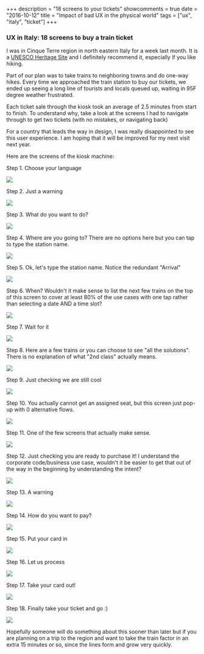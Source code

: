 +++
description = "18 screens to your tickets"
showcomments = true
date = "2016-10-12"
title = "Impact of bad UX in the physical world"
tags = ["ux", "italy", "ticket"]
+++

### UX in Italy: 18 screens to buy a train ticket

I was in Cinque Terre region in north eastern Italy for a week last month. It is a [UNESCO Heritage Site](http://whc.unesco.org/en/list/826) and I definitely recommend it, especially if you like hiking.

Part of our plan was to take trains to neighboring towns and do one-way hikes. Every time we approached the train station to buy our tickets, we ended up seeing a long line of tourists and locals queued up, waiting in 95F degree weather frustrated.

Each ticket sale through the kiosk took an average of 2.5 minutes from start to finish. To understand why, take a look at the screens I had to navigate through to get two tickets (with no mistakes, or navigating back)

For a country that leads the way in design, I was really disappointed to see this user experience. I am hoping that it will be improved for my next visit next year.

Here are the screens of the kiosk machine:

Step 1\. Choose your language

![](/img/ux/static_567717000e4c117c4c6423f8_56950c1c5a5668523b807d66_57d44abae3df286e27f09148_1473530572334__img.jpg_)

Step 2\. Just a warning

![](/img/ux/static_567717000e4c117c4c6423f8_56950c1c5a5668523b807d66_57d44af46a49635bed4aa275_1473530623222__img.jpg_)

Step 3\. What do you want to do?

![](/img/ux/static_567717000e4c117c4c6423f8_56950c1c5a5668523b807d66_57d44b20e3df286e27f09428_1473530661773__img.jpg_)

Step 4\. Where are you going to? There are no options here but you can tap to type the station name.

![](/img/ux/static_567717000e4c117c4c6423f8_56950c1c5a5668523b807d66_57d44b50bebafba39be18900_1473530709328__img.jpg_)

Step 5\. Ok, let's type the station name. Notice the redundant "Arrival"

![](/img/ux/static_567717000e4c117c4c6423f8_56950c1c5a5668523b807d66_57d44b8444024343d192b0bb_1473530762154__img.jpg_)

Step 6\. When? Wouldn't it make sense to list the next few trains on the top of this screen to cover at least 80% of the use cases with one tap rather than selecting a date AND a time slot?

![](/img/ux/static_567717000e4c117c4c6423f8_56950c1c5a5668523b807d66_57d44bb2b8a79baee744d057_1473530807973__img.jpg_)

Step 7\. Wait for it

![](/img/ux/static_567717000e4c117c4c6423f8_56950c1c5a5668523b807d66_57d44bed414fb51a88adf186_1473530872854__img.jpg_)

Step 8\. Here are a few trains or you can choose to see "all the solutions". There is no explanation of what "2nd class" actually means. 

![](/img/ux/static_567717000e4c117c4c6423f8_56950c1c5a5668523b807d66_57d44c135016e199d1d68c5a_1473530905243__img.jpg_)

Step 9\. Just checking we are still cool

![](/img/ux/static_567717000e4c117c4c6423f8_56950c1c5a5668523b807d66_57d44c63d1758ebde02bce17_1473530999573__img.jpg_)

Step 10\. You actually cannot get an assigned seat, but this screen just pop-up with 0 alternative flows. 

![](/img/ux/static_567717000e4c117c4c6423f8_56950c1c5a5668523b807d66_57d44c9dd482e9b1b35ab27d_1473531051804__img.jpg_)

Step 11\. One of the few screens that actually make sense.

![](/img/ux/static_567717000e4c117c4c6423f8_56950c1c5a5668523b807d66_57d44ce8f5e231385728ded4_1473531116074__img.jpg_)

Step 12\. Just checking you are ready to purchase it! I understand the corporate code/business use case, wouldn't it be easier to get that out of the way in the beginning by understanding the intent?

![](/img/ux/static_567717000e4c117c4c6423f8_56950c1c5a5668523b807d66_57d44d0fe3df286e27f0a59e_1473531163939__img.jpg_)

Step 13\. A warning

![](/img/ux/static_567717000e4c117c4c6423f8_56950c1c5a5668523b807d66_57d46a779de4bbc2c544d7c1_1473538684433__img.jpg_)

Step 14\. How do you want to pay?

![](/img/ux/static_567717000e4c117c4c6423f8_56950c1c5a5668523b807d66_57d46a93725e2540621df962_1473538713939__img.jpg_)

Step 15\. Put your card in

![](/img/ux/static_567717000e4c117c4c6423f8_56950c1c5a5668523b807d66_57d46aac725e2540621dfa5a_1473538735588__img.jpg_)

Step 16\. Let us process

![](/img/ux/static_567717000e4c117c4c6423f8_56950c1c5a5668523b807d66_57d46ac9725e2540621dfb94_1473538766421__img.jpg_)

Step 17\. Take your card out!

![](/img/ux/static_567717000e4c117c4c6423f8_56950c1c5a5668523b807d66_57d46ae03e00be430c51138d_1473538791337__img.jpg_)

Step 18\. Finally take your ticket and go :)

![](/img/ux/static_567717000e4c117c4c6423f8_56950c1c5a5668523b807d66_57d46afa9de4bbc2c544dc25_1473538815365__img.jpg_)

Hopefully someone will do something about this sooner than later but if you are planning on a trip to the region and want to take the train factor in an extra 15 minutes or so, since the lines form and grow very quickly.